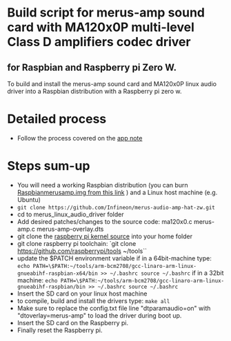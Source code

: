 # Build script for merus-amp sound card with MA120x0P  multi-level Class D amplifiers codec driver

## for Raspbian and Raspberry pi Zero W.

To build and install the merus-amp sound card and MA120x0P linux audio driver into a Raspbian distribution with a Raspberry pi zero w.

# Detailed process
- Follow the process covered on the [app note](link)

# Steps sum-up

- You will need a working Raspbian distribution (you can burn [Raspbianmerusamp.img from this link](link) ) and a Linux host machine (e.g. Ubuntu)
- `git clone https://github.com/Infineon/merus-audio-amp-hat-zw.git`
- cd to merus_linux_audio_driver folder
- Add desired patches/changes to the source code:
  ma120x0.c
  merus-amp.c
  merus-amp-overlay.dts
- git clone the [raspberry pi kernel source](https://github.com/raspberrypi/linux) into your home folder
- git clone raspberry pi toolchain: `git clone https://github.com/raspberrypi/tools ~/tools``
- update the $PATCH environment variable
  if in a 64bit-machine type:
  `echo PATH=\$PATH:~/tools/arm-bcm2708/gcc-linaro-arm-linux-gnueabihf-raspbian-x64/bin >> ~/.bashrc
  source ~/.bashrc`
  if in a 32bit machine:
  `echo PATH=\$PATH:~/tools/arm-bcm2708/gcc-linaro-arm-linux-gnueabihf-raspbian/bin >> ~/.bashrc
  source ~/.bashrc`
 - Insert the SD card on your linux host machine
 - to compile, build and install the drivers type: `make all`
 - Make sure to replace the config.txt file line "dtparamaudio=on" with "dtoverlay=merus-amp" to load the driver during boot up.
 - Insert the SD card on the Raspberry pi.
 - Finally reset the Raspberry pi.
